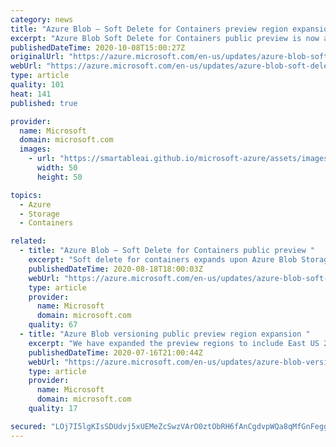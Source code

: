 ```yaml
---
category: news
title: "Azure Blob – Soft Delete for Containers preview region expansion "
excerpt: "Azure Blob Soft Delete for Containers public preview is now available in all public Azure regions. "
publishedDateTime: 2020-10-08T15:00:27Z
originalUrl: "https://azure.microsoft.com/en-us/updates/azure-blob-soft-delete-for-containers-public-preview-region-expansion/"
webUrl: "https://azure.microsoft.com/en-us/updates/azure-blob-soft-delete-for-containers-public-preview-region-expansion/"
type: article
quality: 101
heat: 141
published: true

provider:
  name: Microsoft
  domain: microsoft.com
  images:
    - url: "https://smartableai.github.io/microsoft-azure/assets/images/organizations/microsoft.com-50x50.jpg"
      width: 50
      height: 50

topics:
  - Azure
  - Storage
  - Containers

related:
  - title: "Azure Blob – Soft Delete for Containers public preview "
    excerpt: "Soft delete for containers expands upon Azure Blob Storage’s existing capabilities such as soft delete for blobs, account delete locking, and immutable blobs, making our data protection and restore capabilities even better."
    publishedDateTime: 2020-08-18T18:00:03Z
    webUrl: "https://azure.microsoft.com/en-us/updates/azure-blob-soft-delete-for-containers-public-preview/"
    type: article
    provider:
      name: Microsoft
      domain: microsoft.com
    quality: 67
  - title: "Azure Blob versioning public preview region expansion "
    excerpt: "We have expanded the preview regions to include East US 2, Central US, West Europe, and North Europe. You can start previewing this feature on any existing or new General-purpose (GPv2) storage accounts in those regions. "
    publishedDateTime: 2020-07-16T21:00:44Z
    webUrl: "https://azure.microsoft.com/en-us/updates/azure-blob-versioning-public-preview-region-expansion-2/"
    type: article
    provider:
      name: Microsoft
      domain: microsoft.com
    quality: 17

secured: "LOj7I5lgKIsSDUdvj5xUEMeZcSwzVArO0ztObRH6fAnCgdvpWQa8qMfGnFeggEH7Q4QB6VxRlGCzQqpZ1PL/y5lq7wPCMlPGW7glSXsoKL9WH9AmcycxmowyDoiOyBPalz10nuiq4AbM2RG4rNbu5HBnpDYjZQ5Gr8vIoC66uIBCF919SNQMA6WGKOXYZzYJ+G2m8f79edap63KU9tNjzytkka0dtop1q+TLvcXZ3bYbCBvesxvkGP8cDxOHJuxGiO53Xv3POhUzJm/FbUm32JqSr9WqhjxHlETC8Qfi19G4SwaA8fsSV4DFnOfWAVwf7+9yViCLEZVKEYl2leeOumOdxZJr4ymH0FundefcU0M=;gBHhNam7QEfKq86NZEIHNw=="
---
```


